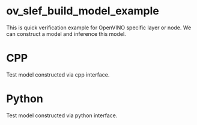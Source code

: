 # ov_slef_build_model_example
This is quick verification example for OpenVINO specific layer or node. We can construct a model and inference this model.

# CPP
Test model constructed via cpp interface.

# Python
Test model constructed via python interface.